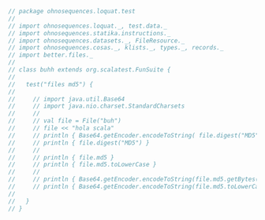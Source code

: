 
```scala
// package ohnosequences.loquat.test
//
// import ohnosequences.loquat._, test.data._
// import ohnosequences.statika.instructions._
// import ohnosequences.datasets._, FileResource._
// import ohnosequences.cosas._, klists._, types._, records._
// import better.files._
//
// class buhh extends org.scalatest.FunSuite {
//
//   test("files md5") {
//
//     // import java.util.Base64
//     // import java.nio.charset.StandardCharsets
//     //
//     // val file = File("buh")
//     // file << "hola scala"
//     // println { Base64.getEncoder.encodeToString( file.digest("MD5") ) }
//     // println { file.digest("MD5") }
//     //
//     // println { file.md5 }
//     // println { file.md5.toLowerCase }
//     //
//     // println { Base64.getEncoder.encodeToString(file.md5.getBytes(StandardCharsets.UTF_8)) }
//     // println { Base64.getEncoder.encodeToString(file.md5.toLowerCase.getBytes(StandardCharsets.UTF_8)) }
//
//   }
// }

```




[test/scala/ohnosequences/loquat/test/dataProcessing.scala]: dataProcessing.scala.md
[test/scala/ohnosequences/loquat/test/md5.scala]: md5.scala.md
[test/scala/ohnosequences/loquat/test/dataMappings.scala]: dataMappings.scala.md
[test/scala/ohnosequences/loquat/test/data.scala]: data.scala.md
[test/scala/ohnosequences/loquat/test/config.scala]: config.scala.md
[main/scala/ohnosequences/loquat/dataProcessing.scala]: ../../../../../main/scala/ohnosequences/loquat/dataProcessing.scala.md
[main/scala/ohnosequences/loquat/terminator.scala]: ../../../../../main/scala/ohnosequences/loquat/terminator.scala.md
[main/scala/ohnosequences/loquat/configs/user.scala]: ../../../../../main/scala/ohnosequences/loquat/configs/user.scala.md
[main/scala/ohnosequences/loquat/configs/resources.scala]: ../../../../../main/scala/ohnosequences/loquat/configs/resources.scala.md
[main/scala/ohnosequences/loquat/configs/general.scala]: ../../../../../main/scala/ohnosequences/loquat/configs/general.scala.md
[main/scala/ohnosequences/loquat/configs/autoscaling.scala]: ../../../../../main/scala/ohnosequences/loquat/configs/autoscaling.scala.md
[main/scala/ohnosequences/loquat/configs/termination.scala]: ../../../../../main/scala/ohnosequences/loquat/configs/termination.scala.md
[main/scala/ohnosequences/loquat/configs/loquat.scala]: ../../../../../main/scala/ohnosequences/loquat/configs/loquat.scala.md
[main/scala/ohnosequences/loquat/loquats.scala]: ../../../../../main/scala/ohnosequences/loquat/loquats.scala.md
[main/scala/ohnosequences/loquat/utils.scala]: ../../../../../main/scala/ohnosequences/loquat/utils.scala.md
[main/scala/ohnosequences/loquat/dataMappings.scala]: ../../../../../main/scala/ohnosequences/loquat/dataMappings.scala.md
[main/scala/ohnosequences/loquat/worker.scala]: ../../../../../main/scala/ohnosequences/loquat/worker.scala.md
[main/scala/ohnosequences/loquat/logger.scala]: ../../../../../main/scala/ohnosequences/loquat/logger.scala.md
[main/scala/ohnosequences/loquat/manager.scala]: ../../../../../main/scala/ohnosequences/loquat/manager.scala.md